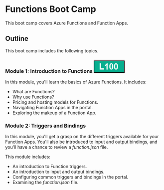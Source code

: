 # Functions Boot Camp
This boot camp covers Azure Functions and Function Apps. 

## Outline
This boot camp includes the following topics. 

### Module 1: Introduction to Functions ![L100](assets/images/L100.png)
In this module, you'll learn the basics of Azure Functions. It includes:

* What are Functions?
* Why use Functions?
* Pricing and hosting models for Functions.
* Navigating Function Apps in the portal.
* Exploring the makeup of a Function App.

### Module 2: Triggers and Bindings
In this module, you'll get a grasp on the different triggers available for your Function Apps. You'll also be introduced to input and output bindings, and you'll have a chance to review a *function.json* file. 

This module includes:

* An introduction to Function triggers.
* An introduction to input and output bindings. 
* Configuring common triggers and bindings in the portal.
* Examining the *function.json* file.

